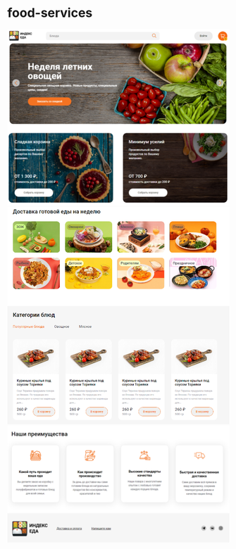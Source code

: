 # food-services

![This is an image](preview1.png)
![This is an image](preview2.png)
![This is an image](preview3.png)
